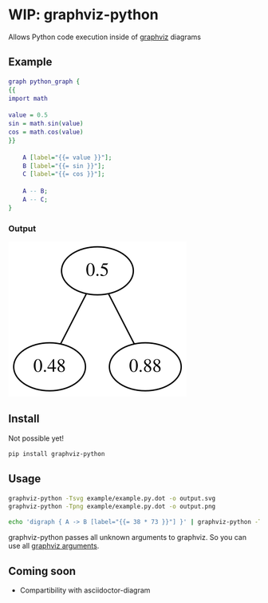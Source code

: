 # WIP: graphviz-python
Allows Python code execution inside of [graphviz](https://graphviz.org/) diagrams

## Example
```dot
graph python_graph {
{{
import math

value = 0.5
sin = math.sin(value)
cos = math.cos(value)
}}

    A [label="{{= value }}"];
    B [label="{{= sin }}"];
    C [label="{{= cos }}"];

    A -- B;
    A -- C;
}
```

### Output
![output](assets/output.svg)

## Install
Not possible yet!
```bash
pip install graphviz-python
```

## Usage
```bash
graphviz-python -Tsvg example/example.py.dot -o output.svg
graphviz-python -Tpng example/example.py.dot -o output.png
```
```bash
echo 'digraph { A -> B [label="{{= 38 * 73 }}"] }' | graphviz-python -Tsvg > output.svg
```

graphviz-python passes all unknown arguments to graphviz. So you can use all [graphviz arguments](https://graphviz.org/doc/info/command.html).

## Coming soon
- Compartibility with asciidoctor-diagram
